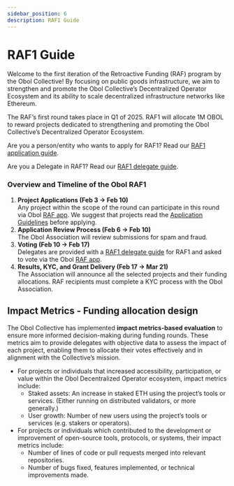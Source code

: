 ```yaml
---
sidebar_position: 6
description: RAF1 Guide
---
```


# RAF1 Guide

Welcome to the first iteration of the Retroactive Funding (RAF) program by the Obol Collective! By focusing on public goods infrastructure, we aim to strengthen and promote the Obol Collective’s Decentralized Operator Ecosystem and its ability to scale decentralized infrastructure networks like Ethereum.

The RAF’s first round takes place in Q1 of 2025. RAF1 will allocate 1M OBOL to reward projects dedicated to strengthening and promoting the Obol Collective’s Decentralized Operator Ecosystem.

Are you a person/entity who wants to apply for RAF1? Read our [RAF1 application guide](https://community.obol.org/t/application-guidelines-raf1/228).

Are you a Delegate in RAF1? Read our [RAF1 delegate guide](https://community.obol.org/t/delegate-guidelines-raf1/229).

### Overview and Timeline of the Obol RAF1

1. **Project Applications (Feb 3 → Feb 10)**\
   Any project within the scope of the round can participate in this round via Obol [RAF app](http://raf.obol.org/). We suggest that projects read the [Application Guidelines](https://community.obol.org/t/application-guidelines-raf1/228) before applying.
2. **Application Review Process (Feb 6 → Feb 10)**\
   The Obol Association will review submissions for spam and fraud.
3. **Voting (Feb 10 → Feb 17)**\
   Delegates are provided with a [RAF1 delegate guide](https://community.obol.org/t/delegate-guidelines-raf1/229) for RAF1 and asked to vote via the Obol [RAF app](http://raf.obol.org/).
4. **Results, KYC, and Grant Delivery (Feb 17 → Mar 21)**\
   The Association will announce all the selected projects and their funding allocations. RAF recipients must complete a KYC process with the Obol Association.

## Impact Metrics - Funding allocation design

The Obol Collective has implemented **impact metrics-based evaluation** to ensure more informed decision-making during funding rounds. These metrics aim to provide delegates with objective data to assess the impact of each project, enabling them to allocate their votes effectively and in alignment with the Collective’s mission.

* For projects or individuals that increased accessibility, participation, or value within the Obol Decentralized Operator ecosystem, impact metrics include:
  * Staked assets: An increase in staked ETH using the project’s tools or services. (Either running on distributed validators, or more generally.)
  * User growth: Number of new users using the project’s tools or services (e.g. stakers or operators).
* For projects or individuals which contributed to the development or improvement of open-source tools, protocols, or systems, their impact metrics include:
  * Number of lines of code or pull requests merged into relevant repositories.
  * Number of bugs fixed, features implemented, or technical improvements made.
